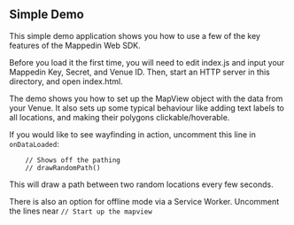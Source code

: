Simple Demo
-----------

This simple demo application shows you how to use a few of the key features of the Mappedin Web SDK.

Before you load it the first time, you will need to edit index.js and input your Mappedin Key, Secret, and Venue ID. Then, start an HTTP server in this directory, and open index.html.

The demo shows you how to set up the MapView object with the data from your Venue. It also sets up some typical behaviour like adding text labels to all locations, and making their polygons clickable/hoverable.

If you would like to see wayfinding in action, uncomment this line in `onDataLoaded`:
```
	// Shows off the pathing
	// drawRandomPath()
```

This will draw a path between two random locations every few seconds.

There is also an option for offline mode via a Service Worker. Uncomment the lines near ```// Start up the mapview```
